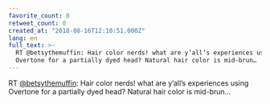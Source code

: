 ```yaml
---
favorite_count: 0
retweet_count: 0
created_at: "2018-08-16T12:10:51.000Z"
lang: en
full_text: >-
  RT @betsythemuffin: Hair color nerds! what are y’all’s experiences using
  Overtone for a partially dyed head? Natural hair color is mid-brun…
---
```


RT [@betsythemuffin](https://twitter.com/betsythemuffin): Hair color nerds! what
are y’all’s experiences using Overtone for a partially dyed head? Natural hair
color is mid-brun…
